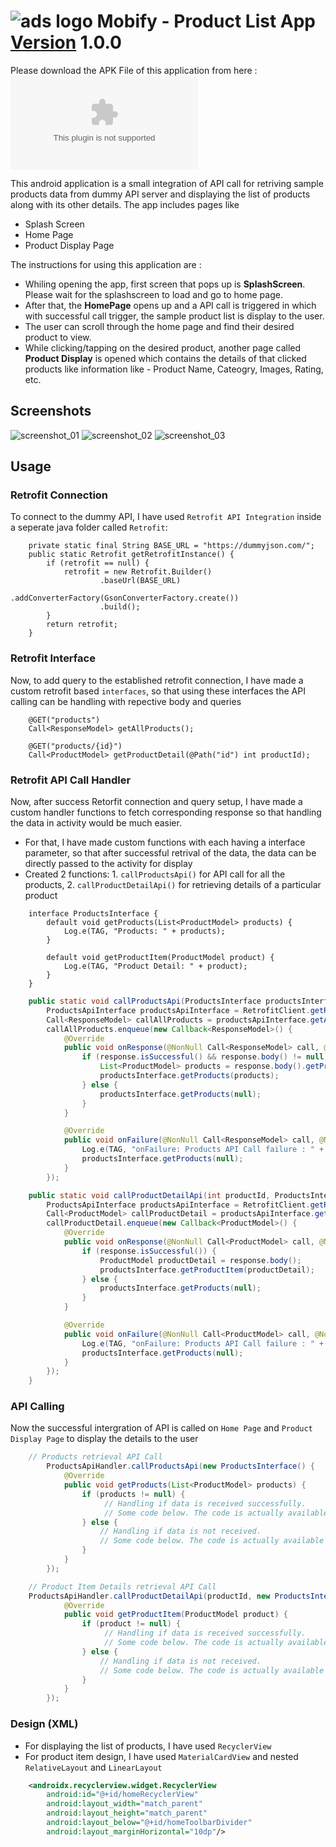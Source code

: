 ![ads logo][adslogo] Mobify - Product List App [Version]() 1.0.0
======

Please download the APK File of this application from here : ![APK_FILE][4]

This android application is a small integration of API call for retriving sample products data from dummy API server and displaying the list of products along with its other details. The app includes pages like

* Splash Screen
* Home Page
* Product Display Page

The instructions for using this application are :
* Whiling opening the app, first screen that pops up is **SplashScreen**. Please wait for the splashscreen to load and go to home page.
* After that, the **HomePage** opens up and a API call is triggered in which with successful call trigger, the sample product list is display to the user.
* The user can scroll through the home page and find their desired product to view.
* While clicking/tapping on the desired product, another page called **Product Display** is opened which contains the details of that clicked products like information like - Product Name, Cateogry, Images, Rating, etc.

Screenshots
-----------

![screenshot_01][1] ![screenshot_02][2] ![screenshot_03][3]


Usage
-----

### Retrofit Connection
To connect to the dummy API, I have used ``Retrofit API Integration`` inside a seperate java folder called ``Retrofit``:
``` Retrofit Client
    private static final String BASE_URL = "https://dummyjson.com/";
    public static Retrofit getRetrofitInstance() {
        if (retrofit == null) {
            retrofit = new Retrofit.Builder()
                    .baseUrl(BASE_URL)
                    .addConverterFactory(GsonConverterFactory.create())
                    .build();
        }
        return retrofit;
    }
```

### Retrofit Interface
Now, to add query to the established retrofit connection, I have made a custom retrofit based ``interfaces``, so that using these interfaces the API calling can be handling with repective body and queries 
``` Retrofit Interfaces
    @GET("products")
    Call<ResponseModel> getAllProducts();

    @GET("products/{id}")
    Call<ProductModel> getProductDetail(@Path("id") int productId);
```

### Retrofit API Call Handler
Now, after success Retorfit connection and query setup, I have made a custom handler functions to fetch corresponding response so that handling the data in activity would be much easier.

* For that, I have made custom functions with each having a interface parameter, so that after successful retrival of the data, the data can be directly passed to the activity for display
* Created 2 functions: 1. ``callProductsApi()`` for API call for all the products, 2. ``callProductDetailApi()`` for retrieving details of a particular product 

``` API Products Interface
    interface ProductsInterface {
        default void getProducts(List<ProductModel> products) {
            Log.e(TAG, "Products: " + products);
        }

        default void getProductItem(ProductModel product) {
            Log.e(TAG, "Product Detail: " + product);
        }
    }
```

```java
    public static void callProductsApi(ProductsInterface productsInterface) {
        ProductsApiInterface productsApiInterface = RetrofitClient.getRetrofitInstance().create(ProductsApiInterface.class);
        Call<ResponseModel> callAllProducts = productsApiInterface.getAllProducts();
        callAllProducts.enqueue(new Callback<ResponseModel>() {
            @Override
            public void onResponse(@NonNull Call<ResponseModel> call, @NonNull Response<ResponseModel> response) {
                if (response.isSuccessful() && response.body() != null) {
                    List<ProductModel> products = response.body().getProducts();
                    productsInterface.getProducts(products);
                } else {
                    productsInterface.getProducts(null);
                }
            }

            @Override
            public void onFailure(@NonNull Call<ResponseModel> call, @NonNull Throwable t) {
                Log.e(TAG, "onFailure: Products API Call failure : " + t.getLocalizedMessage());
                productsInterface.getProducts(null);
            }
        });
```

``` java
    public static void callProductDetailApi(int productId, ProductsInterface productsInterface) {
        ProductsApiInterface productsApiInterface = RetrofitClient.getRetrofitInstance().create(ProductsApiInterface.class);
        Call<ProductModel> callProductDetail = productsApiInterface.getProductDetail(productId);
        callProductDetail.enqueue(new Callback<ProductModel>() {
            @Override
            public void onResponse(@NonNull Call<ProductModel> call, @NonNull Response<ProductModel> response) {
                if (response.isSuccessful()) {
                    ProductModel productDetail = response.body();
                    productsInterface.getProductItem(productDetail);
                } else {
                    productsInterface.getProducts(null);
                }
            }

            @Override
            public void onFailure(@NonNull Call<ProductModel> call, @NonNull Throwable t) {
                Log.e(TAG, "onFailure: Products API Call failure : " + t.getLocalizedMessage());
                productsInterface.getProducts(null);
            }
        });
    }
```

### API Calling
Now the successful intergration of API is called on ``Home Page`` and ``Product Display Page`` to display the details to the user

```java
    // Products retrieval API Call
        ProductsApiHandler.callProductsApi(new ProductsInterface() {
            @Override
            public void getProducts(List<ProductModel> products) {
                if (products != null) {
                     // Handling if data is received successfully.
                     // Some code below. The code is actually available in the project
                } else {
                    // Handling if data is not received.
                    // Some code below. The code is actually available in the project
                }
            }
        });
```

```java
    // Product Item Details retrieval API Call
    ProductsApiHandler.callProductDetailApi(productId, new ProductsInterface() {
            @Override
            public void getProductItem(ProductModel product) {
                if (product != null) {
                     // Handling if data is received successfully.
                     // Some code below. The code is actually available in the project
                } else {
                    // Handling if data is not received.
                    // Some code below. The code is actually available in the project
                }
            }
        });
```

### Design (XML)
* For displaying the list of products, I have used ``RecyclerView``
* For product item design, I have used ``MaterialCardView`` and nested ``RelativeLayout`` and ``LinearLayout``

``` xml
    <androidx.recyclerview.widget.RecyclerView
        android:id="@+id/homeRecyclerView"
        android:layout_width="match_parent"
        android:layout_height="match_parent"
        android:layout_below="@+id/homeToolbarDivider"
        android:layout_marginHorizontal="10dp"/>
```


[1]: ./images/screenshot_01.jpg
[2]: ./images/screenshot_02.jpg
[3]: ./images/screenshot_03.jpg
[4]: ./images/mobify.apk
[adslogo]: ./images/app_icon.webp

